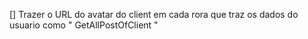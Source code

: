 [] Trazer o URL do avatar do client em cada rora que traz os dados do usuario como " GetAllPostOfClient "

